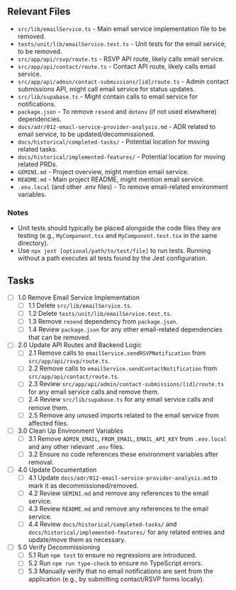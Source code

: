 ## Relevant Files

- `src/lib/emailService.ts` - Main email service implementation file to be removed.
- `tests/unit/lib/emailService.test.ts` - Unit tests for the email service, to be removed.
- `src/app/api/rsvp/route.ts` - RSVP API route, likely calls email service.
- `src/app/api/contact/route.ts` - Contact API route, likely calls email service.
- `src/app/api/admin/contact-submissions/[id]/route.ts` - Admin contact submissions API, might call email service for status updates.
- `src/lib/supabase.ts` - Might contain calls to email service for notifications.
- `package.json` - To remove `resend` and `dotenv` (if not used elsewhere) dependencies.
- `docs/adr/012-email-service-provider-analysis.md` - ADR related to email service, to be updated/decommissioned.
- `docs/historical/completed-tasks/` - Potential location for moving related tasks.
- `docs/historical/implemented-features/` - Potential location for moving related PRDs.
- `GEMINI.md` - Project overview, might mention email service.
- `README.md` - Main project README, might mention email service.
- `.env.local` (and other .env files) - To remove email-related environment variables.

### Notes

- Unit tests should typically be placed alongside the code files they are testing (e.g., `MyComponent.tsx` and `MyComponent.test.tsx` in the same directory).
- Use `npx jest [optional/path/to/test/file]` to run tests. Running without a path executes all tests found by the Jest configuration.

## Tasks

- [ ] 1.0 Remove Email Service Implementation
  - [ ] 1.1 Delete `src/lib/emailService.ts`.
  - [ ] 1.2 Delete `tests/unit/lib/emailService.test.ts`.
  - [ ] 1.3 Remove `resend` dependency from `package.json`.
  - [ ] 1.4 Review `package.json` for any other email-related dependencies that can be removed.
- [ ] 2.0 Update API Routes and Backend Logic
  - [ ] 2.1 Remove calls to `emailService.sendRSVPNotification` from `src/app/api/rsvp/route.ts`.
  - [ ] 2.2 Remove calls to `emailService.sendContactNotification` from `src/app/api/contact/route.ts`.
  - [ ] 2.3 Review `src/app/api/admin/contact-submissions/[id]/route.ts` for any email service calls and remove them.
  - [ ] 2.4 Review `src/lib/supabase.ts` for any email service calls and remove them.
  - [ ] 2.5 Remove any unused imports related to the email service from affected files.
- [ ] 3.0 Clean Up Environment Variables
  - [ ] 3.1 Remove `ADMIN_EMAIL`, `FROM_EMAIL`, `EMAIL_API_KEY` from `.env.local` and any other relevant `.env` files.
  - [ ] 3.2 Ensure no code references these environment variables after removal.
- [ ] 4.0 Update Documentation
  - [ ] 4.1 Update `docs/adr/012-email-service-provider-analysis.md` to mark it as decommissioned/removed.
  - [ ] 4.2 Review `GEMINI.md` and remove any references to the email service.
  - [ ] 4.3 Review `README.md` and remove any references to the email service.
  - [ ] 4.4 Review `docs/historical/completed-tasks/` and `docs/historical/implemented-features/` for any related entries and update/move them as necessary.
- [ ] 5.0 Verify Decommissioning
  - [ ] 5.1 Run `npm test` to ensure no regressions are introduced.
  - [ ] 5.2 Run `npm run type-check` to ensure no TypeScript errors.
  - [ ] 5.3 Manually verify that no email notifications are sent from the application (e.g., by submitting contact/RSVP forms locally).